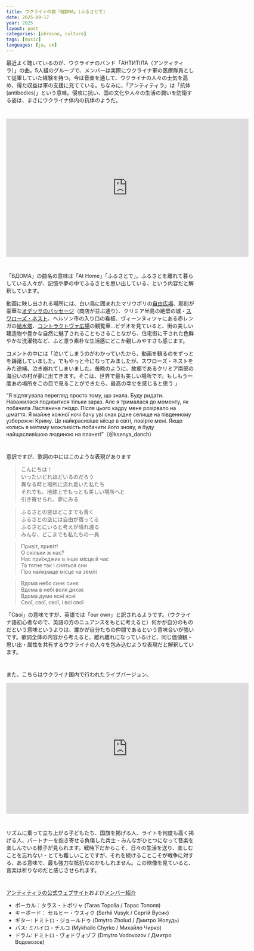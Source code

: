 ```yaml
---
title: ウクライナの曲「ВДОМА」(ふるさとで)
date: 2025-09-17
year: 2025
layout: post
categories: [ukraine, culture]
tags: [music]
languages: [ja, uk]
---
```



最近よく聴いているのが、ウクライナのバンド「АНТИТІЛА（アンティティラ）」の曲。5人組のグループで、メンバーは実際にウクライナ軍の医療隊員として従軍していた経験を持つ。今は音楽を通して、ウクライナの人々の士気を高め、得た収益は軍の支援に充てている。ちなみに、「アンティティラ」は「抗体 (antibodies)」という意味。侵攻に抗い、国の文化や人々の生活の潤いを防衛する姿は、まさにウクライナ体内の抗体のようだ。

<div style="margin-top: 40px;"></div>


<div class="video-container">
<iframe 
src="https://www.youtube.com/embed/5cMFArN3HdE?si=u93cKf4pJxVeG61h" 
width="650" height="370" 
title="YouTube video player" 
frameborder="0" 
allow="accelerometer; clipboard-write; encrypted-media; gyroscope; picture-in-picture; web-share" referrerpolicy="strict-origin-when-cross-origin" allowfullscreen></iframe>
</div>


<div style="margin-top: 40px;"></div>

「ВДОМА」の曲名の意味は「At Home」「ふるさとで」。ふるさとを離れて暮らしている人々が、記憶や夢の中でふるさとを思い出している、という内容だと解釈しています。

動画に映し出される場所には、白い鳥に囲まれたマリウポリの[自由広場](https://awards.mediaarchitecture.org/mab/project/284)、彫刻が豪華な[オデッサのパッセージ](https://en.wikipedia.org/wiki/Odesa_Passage)（商店が並ぶ通り）、クリミア半島の絶壁の城・[スワローズ・ネスト](https://tabinodaiziten.com/superb-view-of-europe/category143/entry548.html)、ヘルソン市の入り口の看板、ヴィーンヌィツャにある赤レンガの[給水塔](https://en.wikipedia.org/wiki/Vinnytsia_water_tower)、[コントラクトヴァ広場](https://en.wikipedia.org/wiki/Square_of_Contracts_(Kyiv))の観覧車…ビデオを見ていると、街の美しい建造物や豊かな自然に魅了されることもさることながら、住宅街に干された色鮮やかな洗濯物など、ふと漂う素朴な生活感にどこか親しみやすさも感じます。

コメントの中には「泣いてしまうのがわかっていたから、動画を観るのをずっとを躊躇していました。でもやっと今になってみましたが、スワローズ・ネストをみた途端、泣き崩れてしまいました。毎晩のように、故郷であるクリミア南部の海沿いの村が夢に出てきます。そこは、世界で最も美しい場所です。もしもう一度あの場所をこの目で見ることができたら、最高の幸せを感じると思う 」

”Я відтягувала перегляд просто тому, що знала. Буду ридати. Наважилася подивитися тільки зараз. Але я трималася до моменту, як побачила Ластівниче гніздо. Після цього кадру мене розірвало на шмаття. Я майже кожної ночі бачу уві снах рідне селище на південному узбережжі Криму. Це найкрасивіше місце в світі, повірте мені. Якщо колись я матиму можливість побачити його знову, я буду найщасливішою людиною на планеті”（＠ksenya_danch）


<div style="margin-top: 40px;"></div>

意訳ですが、歌詞の中にはこのような表現があります　

> こんにちは！  
> いったいどれほどいるのだろう  
> 異なる時と場所に流れ着いた私たち  
> それでも、地球上でもっとも美しい場所へと  
> 引き寄せられ、夢にみる   

> ふるさとの空はどこまでも青く  
> ふるさとの空には自由が宿ってる  
> ふるさとにいると考えが晴れ渡る  
> みんな、どこまでも私たちの一員　

> Привіт, привіт!  
> О скільки ж нас?  
> Нас приїжджих в інше місце й час  
> Та тягне так і сняться сни  
> Про найкраще місце на землі  

> Вдома небо синє синє  
> Вдома в небі воля дихає  
> Вдома думи ясні ясні  
> Свої, свої, свої, і всі свої  

「Свої」の意味ですが、英語では「our own」と訳されるようです。（ウクライナ語初心者なので、英語の方のニュアンスをもとに考えると）何かが自分のものだという意味というよりは、誰かが自分たちの仲間であるという意味合いが強いです。歌詞全体の内容から考えると、離れ離れになっているけど、同じ価値観・思い出・属性を共有するウクライナの人々を包み込むような表現だと解釈しています。


<div style="margin-top: 40px;"></div>

また、こちらはウクライナ国内で行われたライブバージョン。

<div class="video-container">
<iframe width="650" height="350" src="https://www.youtube.com/embed/RG8R_tOktyY?si=V9H5-k51a1aUmxEs" title="YouTube video player" frameborder="0" allow="accelerometer; clipboard-write; encrypted-media; gyroscope; picture-in-picture; web-share" referrerpolicy="strict-origin-when-cross-origin" allowfullscreen></iframe>
</div>


<div style="margin-top: 40px;"></div>


リズムに乗って立ち上がる子どもたち、国旗を掲げる人、ライトを何度も高く掲げる人、パートナーを抱き寄せる負傷した兵士 - みんながひとつになって音楽を楽しんでいる様子が見られます。戦時下だからこそ、日々の生活を送り、楽しむことを忘れない - とても難しいことですが、それを続けることこそが戦争に対する、ある意味で、最も強力な抵抗なのかもしれません。この映像を見ていると、音楽は祈りなのだと感じさせられます。



<div style="margin-top: 40px;"></div>




<div style="margin-top: 40px;"></div>

[アンティティラの公式ウェブサイト](https://antytila.com/en/all-videos-en/)および[メンバー紹介](https://antytila.com/en/about/)

* ボーカル：タラス・トポリャ  (Taras Topolia / Тарас Тополя) 
* キーボード： セルヒー・ウスィク  (Serhii Vusyk / Сергій Вусик) 
* ギター: ドミトロ・ジョールドゥ (Dmytro Zholud / Дмитро Жолудь) 
* バス: ミハイロ・チルコ  (Mykhailo Chyrko / Михайло Чирко) 
* ドラム: ドミトロ・ヴォドヴォゾフ  (Dmytro Vodovozov / Дмитро Водовозов) 
